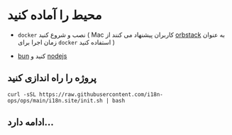 # محیط را آماده کنید

* `docker` نصب و شروع کنید ( Mac کاربران پیشنهاد می کنند از [orbstack](https://orbstack.dev) به عنوان زمان اجرا برای `docker` استفاده کنید )

* [bun](https://bun.sh/docs/installation) کنید و [nodejs](https://nodejs.org/en/download/package-manager)

## پروژه را راه اندازی کنید

```
curl -sSL https://raw.githubusercontent.com/i18n-ops/ops/main/i18n.site/init.sh | bash
```

## ادامه دارد…
